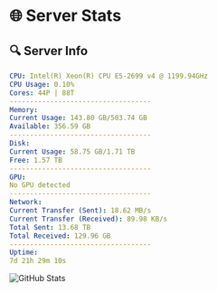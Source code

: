 # 🌐 Server Stats
## 🔍 Server Info
```yaml
CPU: Intel(R) Xeon(R) CPU E5-2699 v4 @ 1199.94GHz
CPU Usage: 0.10%
Cores: 44P | 88T
-----------------------------------
Memory:
Current Usage: 143.80 GB/503.74 GB
Available: 356.59 GB
-----------------------------------
Disk:
Current Usage: 58.75 GB/1.71 TB
Free: 1.57 TB
-----------------------------------
GPU:
No GPU detected
-----------------------------------
Network:
Current Transfer (Sent): 18.62 MB/s
Current Transfer (Received): 89.98 KB/s
Total Sent: 13.68 TB
Total Received: 129.96 GB
-----------------------------------
Uptime:
7d 21h 29m 10s
```
![GitHub Stats](https://img.shields.io/badge/Updated-2025-03-15_18:51:59-blue)